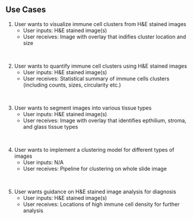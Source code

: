 ## Use Cases
1. User wants to visualize immune cell clusters from H&E stained images
    - User inputs: H&E stained image(s)
    - User receives: Image with overlay that indifies cluster location and size
<br/>

2. User wants to quantify immune cell clusters using H&E stained images
    - User inputs: H&E stained image(s)
    - User receives: Statistical summary of immune cells clusters (including counts, sizes, circularity etc.)
<br/>

3. User wants to segment images into various tissue types
    - User inputs: H&E stained image(s)
    - User receives: Image with overlay that identifies epthilium, stroma, and glass tissue types
<br/>

4. User wants to implement a clustering model for different types of images
    - User inputs: N/A 
    - User receives: Pipeline for clustering on whole slide image 
<br/>

5. User wants guidance on H&E stained image analysis for diagnosis  
    - User inputs: H&E stained image(s)
    - User receives: Locations of high immune cell density for further analysis
